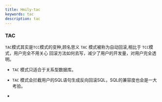 ```yaml
---
title: Hmily-tac
keywords: tac
description: tac
---
```


### TAC

`TAC`模式其实是`TCC`模式的变种,顾名思义 `TAC` 模式被称为自动回滚,相比于 `TCC`模式，用户完全不用关心
回滚方法如何去写，减少了用户的开发量，对用户完全透明。

* `TAC` 模式只适合于关系型数据库。

* `TAC` 模式会拦截用户的SQL语句生成反向回滚SQL，SQL的兼容度也会是一大考验。
* 
